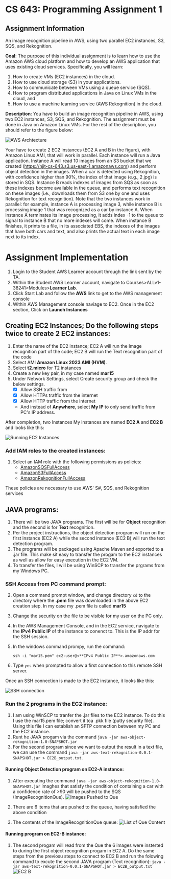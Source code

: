 # CS 643: Programming Assignment 1

## Assignment Information
An image recognition pipeline in AWS, using two parallel EC2 instances, S3, SQS, and Rekognition.

**Goal**: The purpose of this individual assignment is to learn how to use the Amazon AWS cloud platform and how to develop an AWS application that uses existing cloud services. Specifically, you will learn:
1. How to create VMs (EC2 instances) in the cloud.
2. How to use cloud storage (S3) in your applications.
3. How to communicate between VMs using a queue service (SQS).
4. How to program distributed applications in Java on Linux VMs in the cloud, and
5. How to use a machine learning service (AWS Rekognition) in the cloud.

**Description**: You have to build an image recognition pipeline in AWS, using two EC2 instances, S3, SQS, and Rekognition. The assignment must be done in Java on Amazon Linux VMs. For the rest of the description, you should refer to the figure below:

![AWS Archtecture](https://github.com/abe-min/CS-643-Programming-Assignment-1/blob/main/files/AWS_Arch.jpg?raw=true "AWS Archtecture")

Your have to create 2 EC2 instances (EC2 A and B in the figure), with Amazon Linux AMI, that will work in parallel. Each instance will run a Java application. Instance A will read 10 images from an S3 bucket that we created (https://njit-cs-643.s3.us-east-1.amazonaws.com) and perform object detection in the images. When a car is detected using Rekognition, with confidence higher than 90%, the index of that image (e.g., 2.jpg) is stored in SQS. Instance B reads indexes of images from SQS as soon as these indexes become available in the queue, and performs text recognition on these images (i.e., downloads them from S3 one by one and uses Rekognition for text recognition). Note that the two instances work in parallel: for example, instance A is processing image 3, while instance B is processing image 1 that was recognized as a car by instance A. When instance A terminates its image processing, it adds index -1 to the queue to signal to instance B that no more indexes will come. When instance B finishes, it prints to a file, in its associated EBS, the indexes of the images that have both cars and text, and also prints the actual text in each image next to its index.

# Assignment Implementation
1. Login to the Student AWS Learner account through the link sent by the TA.
2. Within the Student AWS Learner account, navigate to Courses>ALLv1-38241>Modules>**Learner Lab**.
3. Click Start Lab and follow the **AWS** link to get to the AWS management console
4. Within AWS Management console naviage to EC2. Once in the EC2 section, Click on  **Launch Instances**

## Creating EC2 Instances; Do the following steps twice to create 2 EC2 instances:
1. Enter the name of the EC2 instance; EC2 A will run the Image recognition part of the code; EC2 B will run the Text recognition part of the code 
2. Select AMI **Amazon Linux 2023 AMI (HVM)**.
3. Select **t2.micro** for T2 instances
4. Create a new key pair, in my case named **mar15**
5. Under Network Settings, select Create security group and check the below settings.
	-  [x] Allow SSH traffic from
	-  [x] Allow HTTPs traffic from the internet
	-  [x] Allow HTTP traffic from the internet
	- And instead of **Anywhere**, select **My IP** to only send traffic from PC's IP address.

After completion, two Instances My instances are named **EC2 A** and **EC2 B** and looks like this:

![Running EC2 Instances](https://github.com/abe-min/CS-643-Programming-Assignment-1/blob/main/files/Active_Instances.PNG?raw=true "2 Running EC2 Instances")

### Add IAM roles to the created instances:
1. Select an IAM role with the following permissions as policies:
	- [AmazonSQSFullAccess](https://us-east-1.console.aws.amazon.com/iam/home#/policies/arn:aws:iam::aws:policy/AmazonSQSFullAccess)
	- [AmazonS3FullAccess](https://us-east-1.console.aws.amazon.com/iam/home#/policies/arn:aws:iam::aws:policy/AmazonS3FullAccess)
	- [AmazonRekognitionFullAccess](https://us-east-1.console.aws.amazon.com/iam/home#/policies/arn:aws:iam::aws:policy/AmazonRekognitionFullAccess)

These policies are necessary to use AWS' S#, SQS, and Rekognition services


## JAVA programs:
1. There will be two JAVA programs. The first will be for **Object** recognition and the second is for  **Text** recognition.
2. Per the project instructions, the object detection program will run on the first instance (EC2 A) while the second instance (EC2 B) will run the text detection program.	
4. The programs will be packaged using Apache Maven and exported to a .jar file. This make sit easy to transfer the progam to the EC2 instances as well as allow for easy execution in the EC2 VM.
5. To transfer the files, I will be using WinSCP to transfer the prgrams from my Windows PC. 

### SSH Access from PC command prompt:
2.  Open a command prompt window, and change directory `cd` to the directory where the **.pem** file was downloaded in the above EC2 creation step. In my case my .pem file is called **mar15**

3. Change the security on the file to be visible for my user on the PC only. 
  
4. In the AWS Management Console, and in the EC2 service, navigate to the **IPv4 Public IP** of the instance to conenct to. This is the IP addr for the SSH session. 
    
6. In the windows command prompy, run the command: 

   `ssh -i "mar15.pem" ec2-user@<**IPv4 Public IP**>.amazonaws.com` 
    
7.  Type `yes` when prompted to allow a first connection to this remote SSH server.

Once an SSH connection is made to the EC2 instance, it looks like this:

![SSH connection](https://github.com/abe-min/CS-643-Programming-Assignment-1/blob/main/files/SSH_EC2.PNG?raw=true "Active SSH Connection")



### Run the 2 programs in the EC2 instance:
1. I am using WinSCP to tranfer the .jar files to the EC2 instance. To do this I use the mar15.pem file; convert it toa .pkk file (putty security file). Using this file I can establish an SFTP connection between my PC and the EC2 instance. 
2. Runt he JAVA progam via the command `java -jar aws-object-rekognition-1.0-SNAPSHOT.jar`
3. For the second program since we want to output the result in a text file, we can use the command `java -jar aws-text-rekognition-0.0.1-SNAPSHOT.jar > EC2B_output.txt`. 

#### Running Object Detection program on EC2-A instance:
1. After executing the command `java -jar aws-object-rekognition-1.0-SNAPSHOT.jar` imaghes that satisfy the condition of containing a car with a confidence rate of >90 will be pushed to the SQS (ImageRecognitionQue).
![Images Pushed to Que](https://github.com/abe-min/CS-643-Programming-Assignment-1/blob/main/files/SQS_Images_Entry.PNG?raw=true "SQS pushed")

2. There are 6 items that are pushed to the queue, having satisfied the above condition
3. The contents of the ImageRecognitionQue queue:
![List of Que Content](https://github.com/abe-min/CS-643-Programming-Assignment-1/blob/main/files/SQS_messages_poll.PNG?raw=true "List of Que Content")


#### Running program on EC2-B instance:
1. The second progam will read from the Que the 6 images were insterted to during the first object recognition progam in EC2 A. Do the same steps from the previosu steps to connect to EC2 B and run the folowing command to excute the second JAVA program (Text recognition): `java -jar aws-text-rekognition-0.0.1-SNAPSHOT.jar > EC2B_output.txt`
![EC2 B](https://github.com/abe-min/CS-643-Programming-Assignment-1/blob/main/files/ec2-B-TEXT_Detection.PNG?raw=true "EC2 B Running")

